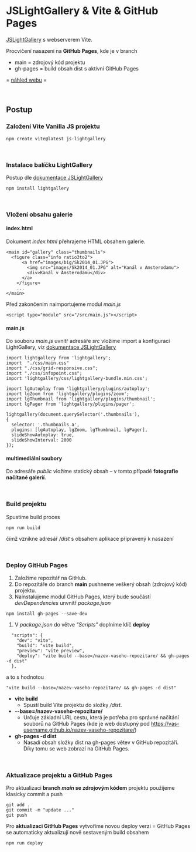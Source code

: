 # JSLightGallery & Vite  & GitHub Pages

[JSLightGallery](https://www.lightgalleryjs.com/) s webserverem Vite.

Procvičení nasazení na **GitHub Pages**, kde je v branch

+ main = zdrojový kód projektu
+ gh-pages = build obsah dist s aktivní GitHub Pages

= [náhled webu](https://stepanhalir.github.io/JSLightGallery/) =

&nbsp;

## Postup

### Založení Vite Vanilla JS projektu

```
npm create vite@latest js-lightgallery
```

&nbsp;

### Instalace balíčku LightGallery

Postup dle [dokumentace JSLightGallery](https://github.com/sachinchoolur/lightGallery?tab=readme-ov-file#installation)

```
npm install lightgallery
```

&nbsp;

### Vložení obsahu galerie

#### index.html

Dokument _index.html_ přehrajeme HTML obsahem galerie.

```
<main id="gallery" class="thumbnails">
  <figure class="info ratio3to2">
      <a href="images/big/Sk2014_01.JPG">
        <img src="images/Sk2014_01.JPG" alt="Kanál v Amsterodamu">
        <div>Kanál v Amsterodamu</div>
      </a>
    </figure>
    ...
</main>
```

Před zakončením <body> naimportujeme modul _main.js_

```
<script type="module" src="/src/main.js"></script>
```

#### main.js

Do souboru _main.js_ uvnitř adresáře _src_ vložíme import a konfiguraci LightGallery, viz [dokumentace JSLightGallery](https://github.com/sachinchoolur/lightGallery?tab=readme-ov-file#installation)

```
import lightgallery from 'lightgallery';
import	"./css/main.css"
import "./css/grid-responsive.css";
import "./css/infopoint.css";
import 'lightgallery/css/lightgallery-bundle.min.css';

import lgAutoplay from 'lightgallery/plugins/autoplay';
import lgZoom from 'lightgallery/plugins/zoom';
import lgThumbnail from 'lightgallery/plugins/thumbnail';
import lgPager from 'lightgallery/plugins/pager';

lightgallery(document.querySelector('.thumbnails'),
{
  selector: '.thumbnails a',
  plugins: [lgAutoplay, lgZoom, lgThumbnail, lgPager],
  slideShowAutoplay: true,
  slideShowInterval: 2000
});
```


#### multimediální soubory

Do adresáře _public_ vložíme statický obsah –  v tomto případě **fotografie načítané galerií**.

&nbsp;

### Build projektu

Spustíme build proces
```
npm run build
```
čímž vznikne adresář _/dist_ s obsahem aplikace připravený k nasazení

&nbsp;

### Deploy GitHub Pages

1. Založíme repozitář na GitHub.
1. Do repozitáře do branch **main** pushneme veškerý obsah (zdrojový kód) projektu.
1. Nainstalujeme modul GitHub Pages, který bude součástí _devDependencies_ unvnitř _package.json_
```
npm install gh-pages --save-dev
```
1. V _package.json_ do větve _"Scripts"_ doplníme klíč **deploy**
```
  "scripts": {
    "dev": "vite",
    "build": "vite build",
    "preview": "vite preview",
    "deploy": "vite build --base=/nazev-vaseho-repozitare/ && gh-pages -d dist"
  },
```
a to s hodnotou
```
"vite build --base=/nazev-vaseho-repozitare/ && gh-pages -d dist"
```

+ **vite build**
  - Spustí build Vite projektu do složky _/dist_.
+ **--base=/nazev-vaseho-repozitare/**
  - Určuje základní URL cestu, která je potřeba pro správné načítání souborů na GitHub Pages (kde je web dostupný pod https://vas-username.github.io/nazev-vaseho-repozitare/)
+ **gh-pages -d dist**
  - Nasadí obsah složky dist na gh-pages větev v GitHub repozitáři. Díky tomu se web zobrazí na GitHub Pages.
   
&nbsp;

### Aktualizace projektu a GitHub Pages

Pro aktualizaci **branch _main_ se zdrojovým kódem** projektu použijeme klasicky commit a push
```
git add .
git commit -m "update ..."
git push
```

Pro **aktualizaci GitHub Pages** vytvoříme novou deploy verzi = GitHub Pages se automaticky aktualizují nově sestaveným build obsahem
```
npm run deploy
```

